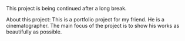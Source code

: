 

This project is being continued after a long break.

About this project:
    This is a portfolio project for my friend. He is a cinematographer.
    The main focus of the project is to show his works as beautifully as possible. 
